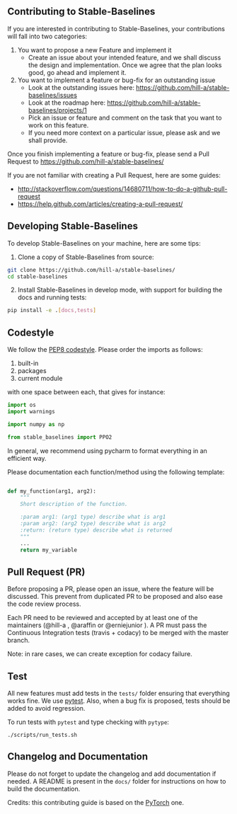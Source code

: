 ## Contributing to Stable-Baselines

If you are interested in contributing to Stable-Baselines, your contributions will fall
into two categories:
1. You want to propose a new Feature and implement it
    - Create an issue about your intended feature, and we shall discuss the design and
    implementation. Once we agree that the plan looks good, go ahead and implement it.
2. You want to implement a feature or bug-fix for an outstanding issue
    - Look at the outstanding issues here: https://github.com/hill-a/stable-baselines/issues
    - Look at the roadmap here: https://github.com/hill-a/stable-baselines/projects/1
    - Pick an issue or feature and comment on the task that you want to work on this feature.
    - If you need more context on a particular issue, please ask and we shall provide.

Once you finish implementing a feature or bug-fix, please send a Pull Request to
https://github.com/hill-a/stable-baselines/


If you are not familiar with creating a Pull Request, here are some guides:
- http://stackoverflow.com/questions/14680711/how-to-do-a-github-pull-request
- https://help.github.com/articles/creating-a-pull-request/


## Developing Stable-Baselines

To develop Stable-Baselines on your machine, here are some tips:

1. Clone a copy of Stable-Baselines from source:

```bash
git clone https://github.com/hill-a/stable-baselines/
cd stable-baselines
```

2. Install Stable-Baselines in develop mode, with support for building the docs and running tests:

```bash
pip install -e .[docs,tests]
```

## Codestyle

We follow the [PEP8 codestyle](https://www.python.org/dev/peps/pep-0008/). Please order the imports as follows:

1. built-in
2. packages
3. current module

with one space between each,  that gives for instance:
```python
import os
import warnings

import numpy as np

from stable_baselines import PPO2
```

In general, we recommend using pycharm to format everything in an efficient way.

Please documentation each function/method using the following template:

```python

def my_function(arg1, arg2):
    """
    Short description of the function.

    :param arg1: (arg1 type) describe what is arg1
    :param arg2: (arg2 type) describe what is arg2
    :return: (return type) describe what is returned
    """
    ...
    return my_variable
```

## Pull Request (PR)

Before proposing a PR, please open an issue, where the feature will be discussed. This prevent from duplicated PR to be proposed and also ease the code review process.

Each PR need to be reviewed and accepted by at least one of the maintainers (@hill-a , @araffin or @erniejunior ).
A PR must pass the Continuous Integration tests (travis + codacy) to be merged with the master branch.

Note: in rare cases, we can create exception for codacy failure.

## Test

All new features must add tests in the `tests/` folder ensuring that everything works fine.
We use [pytest](https://pytest.org/).
Also, when a bug fix is proposed, tests should be added to avoid regression.

To run tests with `pytest` and type checking with `pytype`:

```
./scripts/run_tests.sh
```

## Changelog and Documentation

Please do not forget to update the changelog and add documentation if needed.
A README is present in the `docs/` folder for instructions on how to build the documentation.


Credits: this contributing guide is based on the [PyTorch](https://github.com/pytorch/pytorch/) one.
